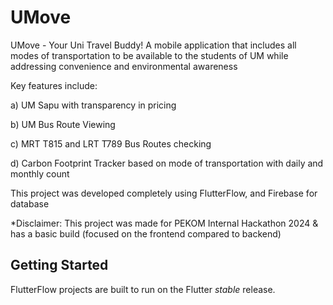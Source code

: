 # UMove

UMove - Your Uni Travel Buddy! A mobile application that includes all modes of transportation to be available to the students of UM while addressing convenience and environmental awareness


Key features include:

a) UM Sapu with transparency in pricing

b) UM Bus Route Viewing 

c) MRT T815 and LRT T789 Bus Routes checking

d) Carbon Footprint Tracker based on mode of transportation with daily and monthly count


This project was developed completely using FlutterFlow, and Firebase for database

*Disclaimer: This project was made for PEKOM Internal Hackathon 2024 & has a basic build (focused on the frontend compared to backend)

## Getting Started

FlutterFlow projects are built to run on the Flutter _stable_ release.
